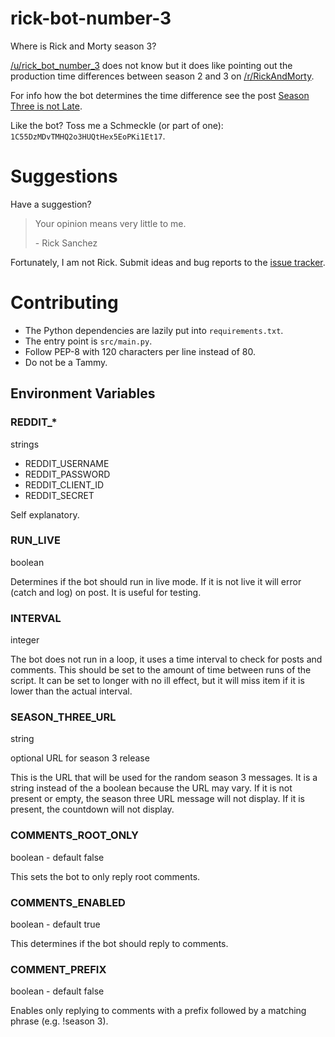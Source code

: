 # rick-bot-number-3

Where is Rick and Morty season 3?

[/u/rick_bot_number_3] does not know but it does like pointing out the production
 time differences between season 2 and 3 on [/r/RickAndMorty].

For info how the bot determines the time difference see the post [Season Three is not Late].

Like the bot? Toss me a Schmeckle (or part of one): `1C55DzMDvTMHQ2o3HUQtHex5EoPKi1Et17`.

# Suggestions

Have a suggestion?

> Your opinion means very little to me.
>
> \- Rick Sanchez

Fortunately, I am not Rick. Submit ideas and bug reports to the [issue tracker].

# Contributing

- The Python dependencies are lazily put into `requirements.txt`.
- The entry point is `src/main.py`.
- Follow PEP-8 with 120 characters per line instead of 80.
- Do not be a Tammy.

## Environment Variables

### REDDIT_*

strings

- REDDIT_USERNAME
- REDDIT_PASSWORD
- REDDIT_CLIENT_ID
- REDDIT_SECRET

Self explanatory.

### RUN_LIVE

boolean

Determines if the bot should run in live mode. If it is 
 not live it will error (catch and log) on post. It is useful for testing.

### INTERVAL

integer

The bot does not run in a loop, it uses a time interval to check for posts and
 comments. This should be set to the amount of time between runs of the script.
 It can be set to longer with no ill effect, but it will miss item if it is lower
 than the actual interval.

### SEASON_THREE_URL

string

optional URL for season 3 release 

This is the URL that will be used for the random season 3 messages.
 It is a string instead of the a boolean because the URL may vary.
 If it is not present or empty, the season three URL message will not display.
 If it is present, the countdown will not display.
 
### COMMENTS_ROOT_ONLY

boolean - default false

This sets the bot to only reply root comments.

### COMMENTS_ENABLED

boolean - default true

This determines if the bot should reply to comments.

### COMMENT_PREFIX

boolean - default false

Enables only replying to comments with a prefix followed by a matching phrase (e.g. !season 3).



[/u/rick_bot_number_3]: https://www.reddit.com/user/rick_bot_number_3/
[/r/RickAndMorty]: https://www.reddit.com/r/rickandmorty/
[Season Three is not Late]: https://www.reddit.com/r/rickandmorty/comments/62clpj/season_three_is_not_late/
[issue tracker]: https://github.com/rolandoislas/rick-bot-number-3

